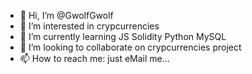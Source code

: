 - 👋 Hi, I’m @GwolfGwolf
- 👀 I’m interested in crypcurrencies 
- 🌱 I’m currently learning JS Solidity Python MySQL
- 💞️ I’m looking to collaborate on crypcurrencies project
- 📫 How to reach me: just eMail me...

<!---
GwolfGwolf/GwolfGwolf is a ✨ special ✨ repository because its `README.md` (this file) appears on your GitHub profile.
You can click the Preview link to take a look at your changes.
--->
